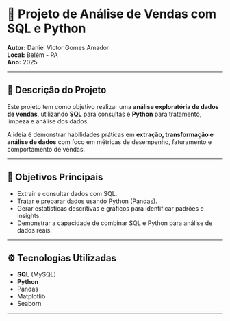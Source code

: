 # 🧩 Projeto de Análise de Vendas com SQL e Python

**Autor:** Daniel Victor Gomes Amador  
**Local:** Belém - PA  
**Ano:** 2025  

---

## 📖 Descrição do Projeto
Este projeto tem como objetivo realizar uma **análise exploratória de dados de vendas**, utilizando **SQL** para consultas e **Python** para tratamento, limpeza e análise dos dados.

A ideia é demonstrar habilidades práticas em **extração, transformação e análise de dados** com foco em métricas de desempenho, faturamento e comportamento de vendas.

---

## 🧠 Objetivos Principais
- Extrair e consultar dados com SQL.  
- Tratar e preparar dados usando Python (Pandas).  
- Gerar estatísticas descritivas e gráficos para identificar padrões e insights.  
- Demonstrar a capacidade de combinar SQL e Python para análise de dados reais.

---

## ⚙️ Tecnologias Utilizadas
- **SQL** (MySQL)
- **Python**
- Pandas  
- Matplotlib  
- Seaborn  

---
